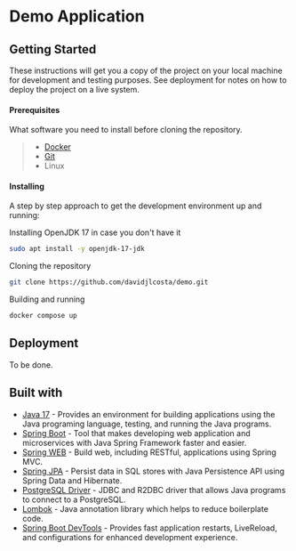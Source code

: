 # Demo Application
Getting Started
---------------
These instructions will get you a copy of the project on your local machine for development and testing purposes. See deployment for notes on how to deploy the project on a live system.

#### <i></i> Prerequisites
What software you need to install before cloning the repository.

> - [Docker](https://docs.docker.com/get-docker)
> - [Git](https://git-scm.com/downloads)
> - Linux

#### <i></i> Installing

A step by step approach to get the development environment up and running:

Installing OpenJDK 17 in case you don't have it
```bash
sudo apt install -y openjdk-17-jdk
```
Cloning the repository
```bash
git clone https://github.com/davidjlcosta/demo.git
```
Building and running
```bash
docker compose up
```

Deployment
---------------
To be done.


Built with
---------------
- [Java 17](https://docs.oracle.com/en/java/javase/17/) - Provides an environment for building applications using the Java programing language, testing, and running the Java programs.
- [Spring Boot](https://spring.io/projects/spring-boot) - Tool that makes developing web application and microservices with Java Spring Framework faster and easier.
- [Spring WEB](https://spring.io/web-applications) - Build web, including RESTful, applications using Spring MVC.
- [Spring JPA](https://spring.io/projects/spring-data-jpa) - Persist data in SQL stores with Java Persistence API using Spring Data and Hibernate.
- [PostgreSQL Driver](https://jdbc.postgresql.org/) - JDBC and R2DBC driver that allows Java programs to connect to a PostgreSQL.
- [Lombok](https://projectlombok.org/) - Java annotation library which helps to reduce boilerplate code.
- [Spring Boot DevTools](https://docs.spring.io/spring-boot/docs/1.5.16.RELEASE/reference/html/using-boot-devtools.html) - Provides fast application restarts, LiveReload, and configurations for enhanced development experience.
